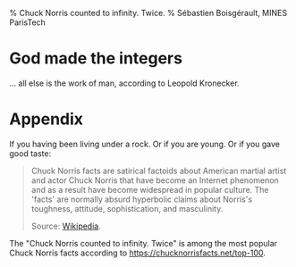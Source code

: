 % Chuck Norris counted to infinity. Twice.
% Sébastien Boisgérault, MINES ParisTech

God made the integers
================================================================================

... all else is the work of man, according to Leopold Kronecker.

Appendix
================================================================================

If you having been living under a rock. Or if you are young. 
Or if you gave good taste:

> Chuck Norris facts are satirical factoids about American martial artist and 
> actor Chuck Norris that have become an Internet phenomenon and as a result 
> have become widespread in popular culture. 
> The 'facts' are normally absurd hyperbolic claims about Norris's toughness, 
> attitude, sophistication, and masculinity. 
>
> Source: [Wikipedia](https://en.wikipedia.org/wiki/Chuck_Norris_facts).

The "Chuck Norris counted to infinity. Twice" is among the most popular
Chuck Norris facts according to <https://chucknorrisfacts.net/top-100>.